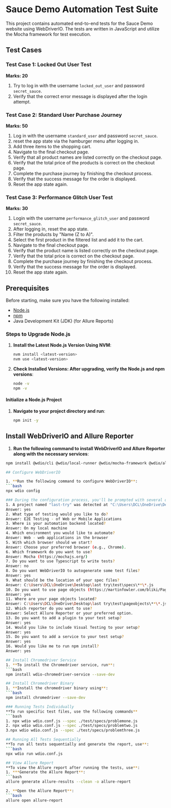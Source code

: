 # Sauce Demo Automation Test Suite

This project contains automated end-to-end tests for the Sauce Demo website using WebDriverIO. The tests are written in JavaScript and utilize the Mocha framework for test execution.

## Test Cases

### **Test Case 1: Locked Out User Test**  
**Marks: 20**  
1. Try to log in with the username `locked_out_user` and password `secret_sauce`.
2. Verify that the correct error message is displayed after the login attempt.

### **Test Case 2: Standard User Purchase Journey**  
**Marks: 50**  
1. Log in with the username `standard_user` and password `secret_sauce`.
2. reset the app state via the hamburger menu after logging in.
3. Add three items to the shopping cart.
4. Navigate to the final checkout page.
5. Verify that all product names are listed correctly on the checkout page.
6. Verify that the total price of the products is correct on the checkout page.
7. Complete the purchase journey by finishing the checkout process.
8. Verify that the success message for the order is displayed.
9. Reset the app state again.

### **Test Case 3: Performance Glitch User Test**  
**Marks: 30**  
1. Login with the username `performance_glitch_user` and password `secret_sauce`.
2. After logging in, reset the app state.
3. Filter the products by "Name (Z to A)".
4. Select the first product in the filtered list and add it to the cart.
5. Navigate to the final checkout page.
6. Verify that the product name is listed correctly on the checkout page.
7. Verify that the total price is correct on the checkout page.
8. Complete the purchase journey by finishing the checkout process.
9. Verify that the success message for the order is displayed.
10. Reset the app state again.

## Prerequisites

Before starting, make sure you have the following installed:

- [Node.js](https://nodejs.org/)
- [npm](https://www.npmjs.com/)
- Java Development Kit (JDK) (for Allure Reports)

### Steps to Upgrade Node.js

1. **Install the Latest Node.js Version Using NVM**:
   ```bash
   nvm install <latest-version>
   nvm use <latest-version>

2. **Check Installed Versions: After upgrading, verify the Node.js and npm versions**:
   ```bash
   node -v
   npm -v
   
#### Initialize a Node.js Project

1. **Navigate to your project directory and run**:
   ```bash
   npm init -y
   
## Install WebDriverIO and Allure Reporter
 
1. **Run the following command to install WebDriverIO and Allure Reporter along with the necessary services**:
 ```bash
npm install @wdio/cli @wdio/local-runner @wdio/mocha-framework @wdio/allure-reporter @wdio/spec-reporter @wdio/selenium-standalone-service

## Configure WebDriverIO

1. **Run the following command to configure WebDriverIO**:
 ```bash
npx wdio config

### During the configuration process, you'll be prompted with several questions. Here's an example of how to respond:
1. A project named "last-try" was detected at "C:\Users\DCL\OneDrive\Desktop\last try", correct?
Answer: yes
2. What type of testing would you like to do?
Answer: E2E Testing - of Web or Mobile Applications
3. Where is your automation backend located?
Answer: On my local machine
4. Which environment you would like to automate?
Answer: Web - web applications in the browser
5. With which browser should we start?
Answer: Choose your preferred browser (e.g., Chrome).
6. Which framework do you want to use?
Answer: Mocha (https://mochajs.org/)
7. Do you want to use Typescript to write tests?
Answer: no
8. Do you want WebDriverIO to autogenerate some test files?
Answer: yes
9. What should be the location of your spec files?
Answer: C:\Users\DCL\OneDrive\Desktop\last try\test\specs\**\*.js
10. Do you want to use page objects (https://martinfowler.com/bliki/PageObject.html)?
Answer: yes
11. Where are your page objects located?
Answer: C:\Users\DCL\OneDrive\Desktop\last try\test\pageobjects\**\*.js
12. Which reporter do you want to use?
Answer: Select Allure Reporter or your preferred option.
13. Do you want to add a plugin to your test setup?
Answer: yes
14. Would you like to include Visual Testing to your setup?
Answer: yes
15. Do you want to add a service to your test setup?
Answer: yes
16. Would you like me to run npm install?
Answer: yes

## Install Chromedriver Service
1. **To install the Chromedriver service, run**:
 ```bash
npm install wdio-chromedriver-service --save-dev

## Install Chromedriver Binary
1. **Install the chromedriver binary using**:
```bash
npm install chromedriver --save-dev

### Running Tests Individually
**To run specific test files, use the following commands**
```bash
1. npx wdio wdio.conf.js --spec ./test/specs/problemone.js
2. npx wdio wdio.conf.js --spec ./test/specs/problemtwo.js
3.npx wdio wdio.conf.js --spec ./test/specs/problemthree.js

## Running All Tests Sequentially
**To run all tests sequentially and generate the report, use**:
```bash
npx wdio run wdio.conf.js

## View Allure Report
**To view the Allure report after running the tests, use**:
1. ***Generate the Allure Report**:
```bash
allure generate allure-results --clean -o allure-report

2. **Open the Allure Report**:
```bash
allure open allure-report



